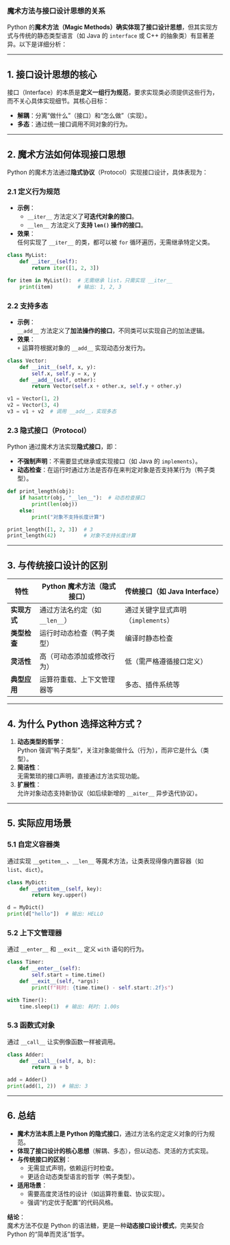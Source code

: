 ### **魔术方法与接口设计思想的关系**

Python 的**魔术方法（Magic Methods）**确实体现了**接口设计思想**，但其实现方式与传统的静态类型语言（如 Java 的 `interface` 或 C++ 的抽象类）有显著差异。以下是详细分析：

---

## **1. 接口设计思想的核心**
接口（Interface）的本质是**定义一组行为规范**，要求实现类必须提供这些行为，而不关心具体实现细节。其核心目标：
- **解耦**：分离“做什么”（接口）和“怎么做”（实现）。
- **多态**：通过统一接口调用不同对象的行为。

---

## **2. 魔术方法如何体现接口思想**
Python 的魔术方法通过**隐式协议**（Protocol）实现接口设计，具体表现为：

### **2.1 定义行为规范**
- **示例**：  
  - `__iter__` 方法定义了**可迭代对象的接口**。  
  - `__len__` 方法定义了**支持 `len()` 操作的接口**。  
- **效果**：  
  任何实现了 `__iter__` 的类，都可以被 `for` 循环遍历，无需继承特定父类。

```python
class MyList:
    def __iter__(self):
        return iter([1, 2, 3])

for item in MyList():  # 无需继承 list，只需实现 __iter__
    print(item)        # 输出: 1, 2, 3
```

### **2.2 支持多态**
- **示例**：  
  `__add__` 方法定义了**加法操作的接口**，不同类可以实现自己的加法逻辑。  
- **效果**：  
  `+` 运算符根据对象的 `__add__` 实现动态分发行为。

```python
class Vector:
    def __init__(self, x, y):
        self.x, self.y = x, y
    def __add__(self, other):
        return Vector(self.x + other.x, self.y + other.y)

v1 = Vector(1, 2)
v2 = Vector(3, 4)
v3 = v1 + v2  # 调用 __add__，实现多态
```

### **2.3 隐式接口（Protocol）**
Python 通过魔术方法实现**隐式接口**，即：  
- **不强制声明**：不需要显式继承或实现接口（如 Java 的 `implements`）。  
- **动态检查**：在运行时通过方法是否存在来判定对象是否支持某行为（鸭子类型）。

```python
def print_length(obj):
    if hasattr(obj, "__len__"):  # 动态检查接口
        print(len(obj))
    else:
        print("对象不支持长度计算")

print_length([1, 2, 3])  # 3
print_length(42)         # 对象不支持长度计算
```

---

## **3. 与传统接口设计的区别**
| **特性**          | **Python 魔术方法（隐式接口）**       | **传统接口（如 Java Interface）**  |
|--------------------|--------------------------------------|-----------------------------------|
| **实现方式**       | 通过方法名约定（如 `__len__`）       | 通过关键字显式声明（`implements`） |
| **类型检查**       | 运行时动态检查（鸭子类型）           | 编译时静态检查                     |
| **灵活性**         | 高（可动态添加或修改行为）           | 低（需严格遵循接口定义）           |
| **典型应用**       | 运算符重载、上下文管理器等           | 多态、插件系统等                   |

---

## **4. 为什么 Python 选择这种方式？**
1. **动态类型的哲学**：  
   Python 强调“鸭子类型”，关注对象能做什么（行为），而非它是什么（类型）。  
2. **简洁性**：  
   无需繁琐的接口声明，直接通过方法实现功能。  
3. **扩展性**：  
   允许对象动态支持新协议（如后续新增的 `__aiter__` 异步迭代协议）。

---

## **5. 实际应用场景**
### **5.1 自定义容器类**
通过实现 `__getitem__`、`__len__` 等魔术方法，让类表现得像内置容器（如 `list`、`dict`）。  
```python
class MyDict:
    def __getitem__(self, key):
        return key.upper()

d = MyDict()
print(d["hello"])  # 输出: HELLO
```

### **5.2 上下文管理器**
通过 `__enter__` 和 `__exit__` 定义 `with` 语句的行为。  
```python
class Timer:
    def __enter__(self):
        self.start = time.time()
    def __exit__(self, *args):
        print(f"耗时: {time.time() - self.start:.2f}s")

with Timer():
    time.sleep(1)  # 输出: 耗时: 1.00s
```

### **5.3 函数式对象**
通过 `__call__` 让实例像函数一样被调用。  
```python
class Adder:
    def __call__(self, a, b):
        return a + b

add = Adder()
print(add(1, 2))  # 输出: 3
```

---

## **6. 总结**
- **魔术方法本质上是 Python 的隐式接口**，通过方法名约定定义对象的行为规范。  
- **体现了接口设计的核心思想**（解耦、多态），但以动态、灵活的方式实现。  
- **与传统接口的区别**：  
  - 无需显式声明，依赖运行时检查。  
  - 更适合动态类型语言的哲学（鸭子类型）。  
- **适用场景**：  
  - 需要高度灵活性的设计（如运算符重载、协议实现）。  
  - 强调“约定优于配置”的代码风格。  

**结论**：  
魔术方法不仅是 Python 的语法糖，更是一种**动态接口设计模式**，完美契合 Python 的“简单而灵活”哲学。